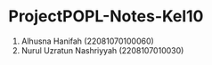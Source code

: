 # ProjectPOPL-Notes-Kel10

1. Alhusna Hanifah (22081070100060)
2. Nurul Uzratun Nashriyyah (2208107010030)
